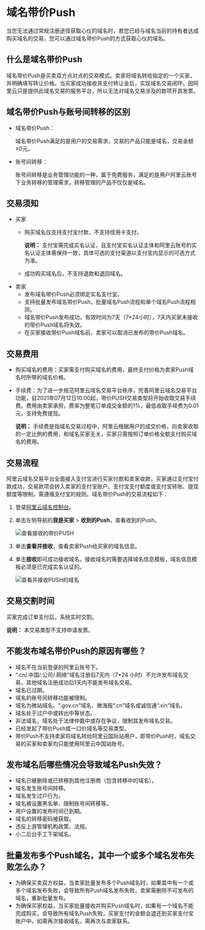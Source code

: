 # 域名带价Push

当您无法通过常规注册途径获取心仪的域名时，若您已经与域名当前的持有者达成购买域名的交易，您可以通过域名带价Push的方式获取心仪的域名。

## 什么是域名带价Push

域名带价Push是买卖双方点对点的交易模式。卖家将域名转给指定的一个买家，并明确填写转让价格。当买家成功接收并支付转让金后，实现域名交易闭环。因阿里云只是提供此域名交易的服务平台，所以无法对域名交易涉及的款项开具发票。

## 域名带价Push与账号间转移的区别

-   域名带价Push：

    域名带价Push满足的是用户的交易需求，交易的产品只能是域名，交易金额≥0元。

-   账号间转移：

    账号间转移是业务管理功能的一种，属于免费服务，满足的是用户阿里云账号下业务转移的管理需求，转移管理的产品不仅仅是域名。


## 交易须知

-   买家
    -   购买域名仅支持支付宝付款，不支持信用卡支付。

        **说明：** 支付宝需完成实名认证，且支付宝实名认证主体和阿里云账号的实名认证主体需保持一致，具体可选的支付渠道以支付宝内显示的可选方式为准。

    -   成功购买域名后，不支持退款和退回域名。
-   卖家
    -   发布域名带价Push必须绑定实名支付宝。
    -   支持批量发布域名带价Push，批量域名Push流程和单个域名Push流程相同。
    -   域名带价Push发布成功，有效时间为7天（7\*24小时），7天内买家未接收的带价Push域名将失效。
    -   在买家接收带价Push域名前，卖家可以取消已发布的带价Push域名。

## 交易费用

-   购买域名的费用：买家需支付购买域名的费用，最终支付价格为卖家Push域名时所带的域名价格。
-   手续费：为了进一步规范阿里云域名交易平台秩序，完善阿里云域名交易平台功能，自2021年07月12日10:00起，带价PUSH交易类型将开始收取交易手续费。费用由卖家承担，费率为整笔订单成交金额的1%，最低收取手续费为0.01元，支持免费提现。

    **说明：** 手续费是指域名交易过程中，阿里云根据用户的成交价格，向卖家收取的一定比例的费用，和域名买家无关，买家只需按照订单价格全额支付购买域名的费用。


## 交易流程

阿里云域名交易平台全面接入支付宝进行买家付款和卖家收款，买家通过支付宝付款成功，交易款项会转入卖家的支付宝账户。支付宝支付额度或支付宝转账、提现额度等限制，需遵循支付宝的规则。域名带价Push的交易流程如下：

1.  登录[阿里云域名控制台](https://dc.console.aliyun.com/next/index#/domain/list/all-domain)。
2.  单击左侧导航的**我是买家** \> **收到的Push**，查看收到的Push。

    ![查看接收的带价PUSH](https://static-aliyun-doc.oss-accelerate.aliyuncs.com/assets/img/zh-CN/9167480061/p169455.png)

3.  单击**查看并接收**，查看卖家Push给买家的域名信息。
4.  单击**接收**即可成功接收域名。接收域名时需要选择域名信息模板，域名信息模板必须是已完成实名认证的。

    ![查看并接收PUSH的域名](https://static-aliyun-doc.oss-accelerate.aliyuncs.com/assets/img/zh-CN/9167480061/p169457.png)


## 交易交割时间

买家完成订单支付后，系统实时交割。

**说明：** 本交易类型不支持申请发票。

## 不能发布域名带价Push的原因有哪些？

-   域名不在当前登录的阿里云账号下。
-   “.cn/.中国/.公司/.网络”域名注册后7天内（7\*24 小时）不允许发布域名交易，其他域名注册成功后1天内不能发布域名交易。
-   域名已过期。
-   域名的账号间转移功能被限制。
-   域名为微站域名、“.gov.cn”域名、微海报“.cn”域名或诚信通“.xin”域名。
-   域名处于过户中或转出中等状态。
-   非法域名，域名处于法律仲裁中或存在争议，限制其发布域名交易。
-   已经发起了带价Push或一口价域名等交易类型。
-   带价Push不支持卖家将域名转给阿里云国际站用户，即带价Push时，域名交易的买家和卖家均只能使用阿里云中国站账号。

## 发布域名后哪些情况会导致域名Push失效？

-   域名已被删除或已转移到其他注册商（包含转移中的域名）。
-   域名发生账号间转移。
-   域名发生过户行为。
-   域名被设置黑名单、限制账号间转移等。
-   用户设置的发布时间已到期。
-   域名的转移密码被获取。
-   违反上游管理机构政策、法规。
-   小二后台手工下架域名。

## 批量发布多个Push域名，其中一个或多个域名发布失败怎么办？

-   为确保买卖双方权益，当卖家批量发布多个Push域名时，如果其中有一个或多个域名发布失败，会导致所有Push域名发布失败，卖家需删除不可发布的域名，重新批量发布。
-   为确保买家权益，当买家批量接收并购买Push域名时，如果有一个域名不能完成购买，会导致所有域名Push失败，买家支付的金额会退还到买家支付宝账户中。如需再次接收域名，需再次与卖家联系。

